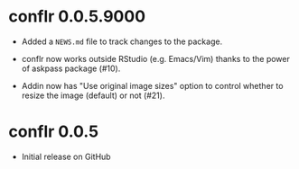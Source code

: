 # conflr 0.0.5.9000

* Added a `NEWS.md` file to track changes to the package.

* conflr now works outside RStudio (e.g. Emacs/Vim) thanks to the power of
  askpass package (#10).

* Addin now has "Use original image sizes" option to control whether to resize
  the image (default) or not (#21).

# conflr 0.0.5

* Initial release on GitHub
